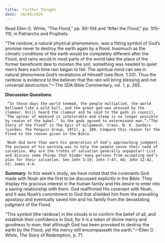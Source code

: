 ```yaml
---
title:  Further Thought
date:  16/04/2020
---
```


Read Ellen G. White, “The Flood,” pp. 90–104 and “After the Flood,” pp. 105–110, in Patriarchs and Prophets.

“The rainbow, a natural physical phenomenon, was a fitting symbol of God’s promise never to destroy the earth again by a flood. Inasmuch as the climatic conditions of the earth would be completely different after the Flood, and rains would in most parts of the world take the place of the former beneficent dew to moisten the soil, something was needed to quiet men’s fears each time rain began to fall. The spiritual mind can see in natural phenomena God’s revelations of Himself (see Rom. 1:20). Thus the rainbow is evidence to the believer that the rain will bring blessing and not universal destruction.”—The SDA Bible Commentary, vol. 1, p. 265.

**Discussion Questions**:

` “In those days the world teemed, the people multiplied, the world bellowed like a wild bull, and the great god was aroused by the clamour. Enlil heard the clamour and he said to the gods in council, ‘The uproar of mankind is intolerable and sleep is no longer possible by reason of the babel.’ So the gods agreed to exterminate man.”—“The Story of the Flood” in The Epic of Gilgamesh, trans. N. K. Sanders (London: The Penguin Group, 1972), p. 108. Compare this reason for the Flood to the reason given in the Bible.`

` Noah did more than warn his generation of God’s approaching judgment. The purpose of his warning was to help the people sense their need of salvation. Why are the truths of salvation generally unpopular? List and discuss some things that hinder many persons from accepting God’s plan for their salvation. See John 3:19; John 7:47, 48; John 12:42, 43; James 4:4.`

**Summary**: In this week’s study, we have noted that the covenants God made with Noah are the first to be discussed explicitly in the Bible. They display His gracious interest in the human family and His desire to enter into a saving relationship with them. God reaffirmed His covenant with Noah, and it was Noah’s commitment to God that shielded him from the prevailing apostasy and eventually saved him and his family from the devastating judgment of the Flood.

“This symbol [the rainbow] in the clouds is to confirm the belief of all, and establish their confidence in God, for it is a token of divine mercy and goodness to man; that although God has been provoked to destroy the earth by the Flood, yet His mercy still encompasseth the earth.”—Ellen G. White, The Story of Redemption, p. 71.